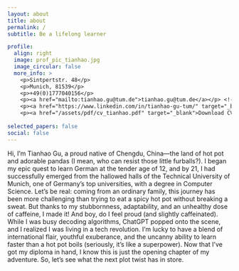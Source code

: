 ```yaml
---
layout: about
title: about
permalink: /
subtitle: Be a lifelong learner

profile:
  align: right
  image: prof_pic_tianhao.jpg
  image_circular: false
  more_info: >
    <p>Sintpertstr. 48</p>
    <p>Munich, 81539</p>
    <p>+49(0)1777040156</p>
    <p><a href="mailto:tianhao.gu@tum.de">tianhao.gu@tum.de</a></p> <!-- Email -->
    <p><a href="https://www.linkedin.com/in/tianhao-gu-tum/" target="_blank">LinkedIn Profile</a></p> <!-- LinkedIn -->
    <p><a href="/assets/pdf/cv_tianhao.pdf" target="_blank">Download CV</a></p> <!-- CV -->
    
selected_papers: false
social: false
---
```


Hi, I’m Tianhao Gu, a proud native of Chengdu, China—the land of hot pot and adorable pandas (I mean, who can resist those little furballs?). I began my epic quest to learn German at the tender age of 12, and by 21, I had successfully emerged from the hallowed halls of the Technical University of Munich, one of Germany’s top universities, with a degree in Computer Science.
Let’s be real: coming from an ordinary family, this journey has been more challenging than trying to eat a spicy hot pot without breaking a sweat. But thanks to my stubbornness, adaptability, and an unhealthy dose of caffeine, I made it! And boy, do I feel proud (and slightly caffeinated).
While I was busy decoding algorithms, ChatGPT popped onto the scene, and I realized I was living in a tech revolution. I’m lucky to have a blend of international flair, youthful exuberance, and the uncanny ability to learn faster than a hot pot boils (seriously, it’s like a superpower).
Now that I’ve got my diploma in hand, I know this is just the opening chapter of my adventure. So, let’s see what the next plot twist has in store.

